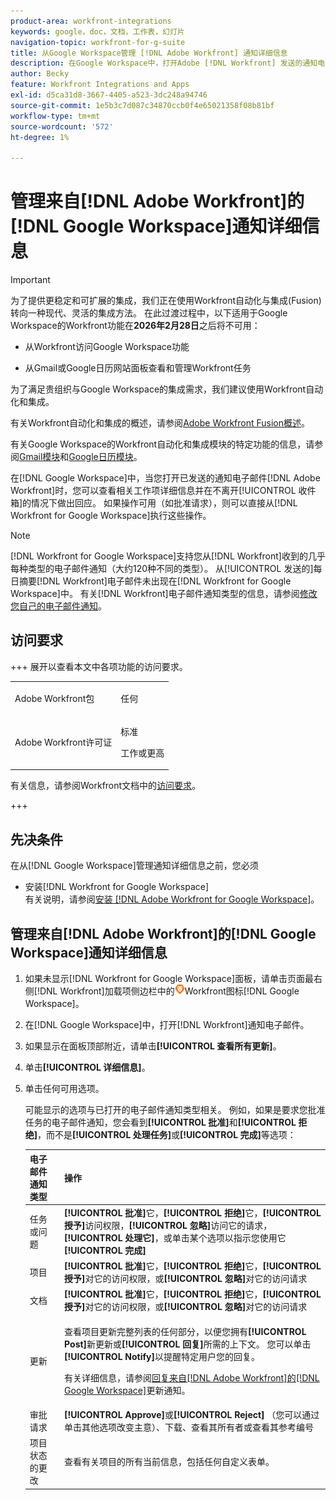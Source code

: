 ```yaml
---
product-area: workfront-integrations
keywords: google，doc，文档，工作表，幻灯片
navigation-topic: workfront-for-g-suite
title: 从Google Workspace管理 [!DNL Adobe Workfront] 通知详细信息
description: 在Google Workspace中，打开Adobe [!DNL Workfront] 发送的通知电子邮件时，您可以查看相关工作项详细信息并在不离开收件箱的情况下做出回应。 如果可以使用操作（如批准请求），则可以直接从Workfront中为Google Workspace执行这些操作。
author: Becky
feature: Workfront Integrations and Apps
exl-id: d5ca31d8-3667-4405-a523-3dc248a94746
source-git-commit: 1e5b3c7d087c34870ccb0f4e65021358f08b81bf
workflow-type: tm+mt
source-wordcount: '572'
ht-degree: 1%

---
```


# 管理来自[!DNL Adobe Workfront]的[!DNL Google Workspace]通知详细信息

>[!IMPORTANT]
>
>为了提供更稳定和可扩展的集成，我们正在使用Workfront自动化与集成(Fusion)转向一种现代、灵活的集成方法。 在此过渡过程中，以下适用于Google Workspace的Workfront功能在&#x200B;**2026年2月28日**&#x200B;之后将不可用：
>
>* 从Workfront访问Google Workspace功能
>
>* 从Gmail或Google日历网站面板查看和管理Workfront任务
>
>为了满足贵组织与Google Workspace的集成需求，我们建议使用Workfront自动化和集成。
>
>有关Workfront自动化和集成的概述，请参阅[Adobe Workfront Fusion概述](https://experienceleague.adobe.com/zh-hans/docs/workfront-fusion/using/get-started-with-fusion/understand-workfront-fusion/workfront-fusion-overview)。
>
>有关Google Workspace的Workfront自动化和集成模块的特定功能的信息，请参阅[Gmail模块](https://experienceleague.adobe.com/zh-hans/docs/workfront-fusion/using/references/apps-and-their-modules/third-party-app-connectors/gmail-modules)和[Google日历模块](https://experienceleague.adobe.com/zh-hans/docs/workfront-fusion/using/references/apps-and-their-modules/third-party-app-connectors/google-calendar-modules)。

在[!DNL Google Workspace]中，当您打开已发送的通知电子邮件[!DNL Adobe Workfront]时，您可以查看相关工作项详细信息并在不离开[!UICONTROL 收件箱]的情况下做出回应。 如果操作可用（如批准请求），则可以直接从[!DNL Workfront for Google Workspace]执行这些操作。

>[!NOTE]
>
> [!DNL Workfront for Google Workspace]支持您从[!DNL Workfront]收到的几乎每种类型的电子邮件通知（大约120种不同的类型）。 从[!UICONTROL 发送的]每日摘要[!DNL Workfront]电子邮件未出现在[!DNL Workfront for Google Workspace]中。 有关[!DNL Workfront]电子邮件通知类型的信息，请参阅[修改您自己的电子邮件通知](../../workfront-basics/using-notifications/activate-or-deactivate-your-own-event-notifications.md)。

## 访问要求

+++ 展开以查看本文中各项功能的访问要求。

<table style="table-layout:auto"> 
 <col> 
 <col> 
 <tbody> 
  <tr> 
   <td role="rowheader">Adobe Workfront包</td> 
   <td> <p>任何</p> </td> 
  </tr> 
  <tr> 
   <td role="rowheader">Adobe Workfront许可证</td> 
   <td> <p>标准</p><p>工作或更高</p>
  </tr> 
 </tbody> 
</table>

有关信息，请参阅Workfront文档中的[访问要求](/help/quicksilver/administration-and-setup/add-users/access-levels-and-object-permissions/access-level-requirements-in-documentation.md)。

+++

## 先决条件

在从[!DNL Google Workspace]管理通知详细信息之前，您必须

* 安装[!DNL Workfront for Google Workspace]\
   有关说明，请参阅[安装 [!DNL Adobe Workfront for Google Workspace]](../../workfront-integrations-and-apps/workfront-for-g-suite/install-workfront-for-gsuite.md)。

## 管理来自[!DNL Adobe Workfront]的[!DNL Google Workspace]通知详细信息

1. 如果未显示[!DNL Workfront for Google Workspace]面板，请单击页面最右侧[!DNL Workfront]加载项侧边栏中的![图标](assets/wf-lion-icon.png)Workfront图标[!DNL Google Workspace]。
1. 在[!DNL Google Workspace]中，打开[!DNL Workfront]通知电子邮件。
1. 如果显示在面板顶部附近，请单击&#x200B;**[!UICONTROL 查看所有更新]**。
1. 单击&#x200B;**[!UICONTROL 详细信息]**。
1. 单击任何可用选项。

   可能显示的选项与已打开的电子邮件通知类型相关。 例如，如果是要求您批准任务的电子邮件通知，您会看到&#x200B;**[!UICONTROL 批准]**&#x200B;和&#x200B;**[!UICONTROL 拒绝]**，而不是&#x200B;**[!UICONTROL 处理任务]**&#x200B;或&#x200B;**[!UICONTROL 完成]**&#x200B;等选项：

   <table style="table-layout:auto"> 
    <col> 
    <col> 
    <thead> 
     <tr> 
      <th>电子邮件通知类型</th> 
      <th>操作</th> 
     </tr> 
    </thead> 
    <tbody> 
     <tr> 
      <td>任务或问题</td> 
      <td><strong>[!UICONTROL 批准]</strong>它，<strong>[!UICONTROL 拒绝]</strong>它，<strong>[!UICONTROL 授予]</strong>访问权限，<strong>[!UICONTROL 忽略]</strong>访问它的请求，<strong>[!UICONTROL 处理它]</strong>，或单击某个选项以指示您使用它<strong>[!UICONTROL 完成]</strong></td> 
     </tr> 
     <tr> 
      <td>项目</td> 
      <td><strong>[!UICONTROL 批准]</strong>它，<strong>[!UICONTROL 拒绝]</strong>它，<strong>[!UICONTROL 授予]</strong>对它的访问权限，或<strong>[!UICONTROL 忽略]</strong>对它的访问请求</td> 
     </tr> 
     <tr> 
      <td>文档</td> 
      <td><strong>[!UICONTROL 批准]</strong>它，<strong>[!UICONTROL 拒绝]</strong>它，<strong>[!UICONTROL 授予]</strong>对它的访问权限，或<strong>[!UICONTROL 忽略]</strong>对它的访问请求</td> 
     </tr> 
     <tr> 
      <td>更新 </td> 
      <td> <p>查看项目更新完整列表的任何部分，以便您拥有<strong>[!UICONTROL Post]</strong>新更新或<strong>[!UICONTROL 回复]</strong>所需的上下文。 您可以单击<strong>[!UICONTROL Notify]</strong>以提醒特定用户您的回复。 </p> <p>有关详细信息，请参阅<a href="../../workfront-integrations-and-apps/workfront-for-g-suite/reply-to-wf-update-notification-from-gsuite.md" class="MCXref xref">回复来自[!DNL Adobe Workfront]的[!DNL Google Workspace]</a>更新通知。</p> </td> 
     </tr> 
     <tr> 
      <td>审批请求</td> 
      <td><strong>[!UICONTROL Approve]</strong>或<strong>[!UICONTROL Reject]</strong> （您可以通过单击其他选项改变主意）、下载、查看其所有者或查看其参考编号</td> 
     </tr> 
     <tr> 
      <td>项目状态的更改</td> 
      <td> 查看有关项目的所有当前信息，包括任何自定义表单。 </td> 
     </tr> 
    </tbody> 
   </table>
